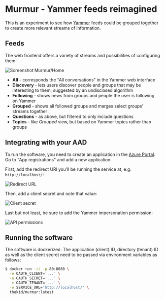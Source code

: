 Murmur - Yammer feeds reimagined
================================

This is an experiment to see how [Yammer](https://web.yammer.com/) feeds could be grouped together to create more relevant streams of information.

Feeds
-----
The web frontend offers a variety of streams and possibilities of configuring them:

![Screenshot Murmur/Home](https://user-images.githubusercontent.com/696742/103903450-310f5080-50fc-11eb-9adf-692c0cfe084f.png)

* **All** - corresponds the "All conversations" in the Yammer web interface
* **Discovery** - lets users discover people and groups that may be interesting to them, suggested by an undisclosed algorithm
* **Following** - shows news from groups and people the user is following on Yammer
* **Grouped** - shows all followed groups and merges select groups' streams together
* **Questions** - as above, but filtered to only include questions
* **Topics** - like *Grouped* view, but based on Yammer topics rather than groups

Integrating with your AAD
-------------------------
To run the software, you need to create an application in the [Azure Portal](https://portal.azure.com/). Go to "App registrations" and add a new application.

First, add the redirect URI you'll be running the service at, e.g. `http://localhost/`:

![Redirect URL](https://user-images.githubusercontent.com/696742/103903820-af6bf280-50fc-11eb-8324-268b97f11ab7.png)

Then, add a client secret and note that value:

![Client secret](https://user-images.githubusercontent.com/696742/103904067-112c5c80-50fd-11eb-8ed2-843967a9e369.png)

Last but not least, be sure to add the Yammer impersonation permission:

![API permissions](https://user-images.githubusercontent.com/696742/103903691-80558100-50fc-11eb-89ca-f9bb1bf6c923.png)


Running the software
--------------------
The software is dockerized. The application (client) ID, directory (tenant) ID as well as the client secret need to be passed via environment variables as follows:

```bash
$ docker run -it -p 80:8080 \
  -e OAUTH_CLIENT='...' \
  -e OAUTH_SECRET='...' \
  -e OAUTH_TENANT='...' \
  -e SERVICE_URL='http://localhost/' \
  thekid/murmur:latest 
```
